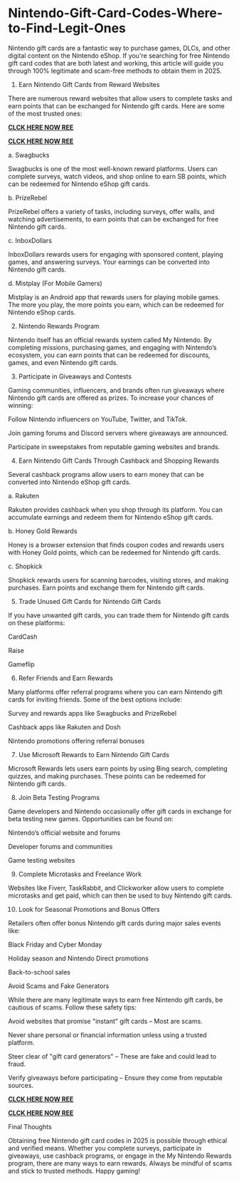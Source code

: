 # Nintendo-Gift-Card-Codes-Where-to-Find-Legit-Ones
Nintendo gift cards are a fantastic way to purchase games, DLCs, and other digital content on the Nintendo eShop. If you're searching for free Nintendo gift card codes that are both latest and working, this article will guide you through 100% legitimate and scam-free methods to obtain them in 2025.

1. Earn Nintendo Gift Cards from Reward Websites

There are numerous reward websites that allow users to complete tasks and earn points that can be exchanged for Nintendo gift cards. Here are some of the most trusted ones:

**[CLCK HERE NOW REE](https://tinyurl.com/nintendocard20)**

**[CLCK HERE NOW REE](https://tinyurl.com/nintendocard20)**

a. Swagbucks

Swagbucks is one of the most well-known reward platforms. Users can complete surveys, watch videos, and shop online to earn SB points, which can be redeemed for Nintendo eShop gift cards.

b. PrizeRebel

PrizeRebel offers a variety of tasks, including surveys, offer walls, and watching advertisements, to earn points that can be exchanged for free Nintendo gift cards.

c. InboxDollars

InboxDollars rewards users for engaging with sponsored content, playing games, and answering surveys. Your earnings can be converted into Nintendo gift cards.

d. Mistplay (For Mobile Gamers)

Mistplay is an Android app that rewards users for playing mobile games. The more you play, the more points you earn, which can be redeemed for Nintendo eShop cards.

2. Nintendo Rewards Program

Nintendo itself has an official rewards system called My Nintendo. By completing missions, purchasing games, and engaging with Nintendo’s ecosystem, you can earn points that can be redeemed for discounts, games, and even Nintendo gift cards.

3. Participate in Giveaways and Contests

Gaming communities, influencers, and brands often run giveaways where Nintendo gift cards are offered as prizes. To increase your chances of winning:

Follow Nintendo influencers on YouTube, Twitter, and TikTok.

Join gaming forums and Discord servers where giveaways are announced.

Participate in sweepstakes from reputable gaming websites and brands.

4. Earn Nintendo Gift Cards Through Cashback and Shopping Rewards

Several cashback programs allow users to earn money that can be converted into Nintendo eShop gift cards.

a. Rakuten

Rakuten provides cashback when you shop through its platform. You can accumulate earnings and redeem them for Nintendo eShop gift cards.

b. Honey Gold Rewards

Honey is a browser extension that finds coupon codes and rewards users with Honey Gold points, which can be redeemed for Nintendo gift cards.

c. Shopkick

Shopkick rewards users for scanning barcodes, visiting stores, and making purchases. Earn points and exchange them for Nintendo gift cards.

5. Trade Unused Gift Cards for Nintendo Gift Cards

If you have unwanted gift cards, you can trade them for Nintendo gift cards on these platforms:

CardCash

Raise

Gameflip

6. Refer Friends and Earn Rewards

Many platforms offer referral programs where you can earn Nintendo gift cards for inviting friends. Some of the best options include:

Survey and rewards apps like Swagbucks and PrizeRebel

Cashback apps like Rakuten and Dosh

Nintendo promotions offering referral bonuses

7. Use Microsoft Rewards to Earn Nintendo Gift Cards

Microsoft Rewards lets users earn points by using Bing search, completing quizzes, and making purchases. These points can be redeemed for Nintendo gift cards.

8. Join Beta Testing Programs

Game developers and Nintendo occasionally offer gift cards in exchange for beta testing new games. Opportunities can be found on:

Nintendo’s official website and forums

Developer forums and communities

Game testing websites

9. Complete Microtasks and Freelance Work

Websites like Fiverr, TaskRabbit, and Clickworker allow users to complete microtasks and get paid, which can then be used to buy Nintendo gift cards.

10. Look for Seasonal Promotions and Bonus Offers

Retailers often offer bonus Nintendo gift cards during major sales events like:

Black Friday and Cyber Monday

Holiday season and Nintendo Direct promotions

Back-to-school sales

Avoid Scams and Fake Generators

While there are many legitimate ways to earn free Nintendo gift cards, be cautious of scams. Follow these safety tips:

Avoid websites that promise "instant" gift cards – Most are scams.

Never share personal or financial information unless using a trusted platform.

Steer clear of "gift card generators" – These are fake and could lead to fraud.

Verify giveaways before participating – Ensure they come from reputable sources.

**[CLCK HERE NOW REE](https://tinyurl.com/nintendocard20)**

**[CLCK HERE NOW REE](https://tinyurl.com/nintendocard20)**

Final Thoughts

Obtaining free Nintendo gift card codes in 2025 is possible through ethical and verified means. Whether you complete surveys, participate in giveaways, use cashback programs, or engage in the My Nintendo Rewards program, there are many ways to earn rewards. Always be mindful of scams and stick to trusted methods. Happy gaming!
